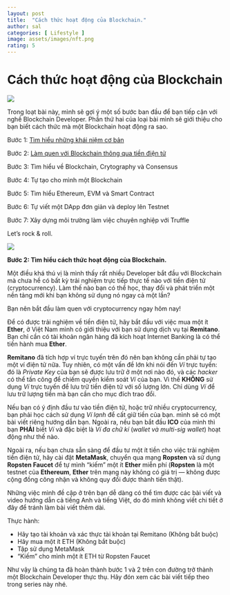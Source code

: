 ```yaml
---
layout: post
title:  "Cách thức hoạt động của Blockchain."
author: sal
categories: [ Lifestyle ]
image: assets/images/nft.png
rating: 5
---
```


**Cách thức hoạt động của Blockchain**
======================================

![](https://miro.medium.com/max/4800/1*Os85yuPMmXqbu36sVos2SA.png)

Trong loạt bài này, mình sẽ gợi ý một số bước ban đầu để bạn tiếp cận với nghề Blockchain Developer. Phần thứ hai của loại bài mình sẽ giới thiệu cho bạn biết cách thức mà một Blockchain hoạt động ra sao.

Bước 1: [Tìm hiểu những khái niệm cơ bản](https://medium.com/genesis-block-lab/trở-thành-blockchain-developer-p-1-khái-niệm-cơ-bản-fa835601233b)

Bước 2: [Làm quen với Blockchain thông qua tiền điện tử](https://medium.com/genesis-block-lab/cách-thức-hoạt-động-của-blockchain-53f168e61047)

Bước 3: Tìm hiểu về Blockchain, Crytography và Consensus

Bước 4: Tự tạo cho mình một Blockchain

Bước 5: Tìm hiểu Ethereum, EVM và Smart Contract

Bước 6: Tự viết một DApp đơn giản và deploy lên Testnet

Bước 7: Xây dựng môi trường làm việc chuyên nghiệp với Truffle

Let’s rock & roll.

![](https://miro.medium.com/max/1920/0\*zwqLFrdB2YsxT-An.png)

**Bước 2: Tìm hiểu cách thức hoạt động của Blockchain.**

Một điều khá thú vị là mình thấy rất nhiều Developer bắt đầu với Blockchain mà chưa hề có bất kỳ trải nghiệm trực tiếp thực tế nào với tiền điện tử (cryptocurrency). Làm thế nào bạn có thể học, thay đổi và phát triển một nền tảng mới khi bạn không sử dụng nó ngay cả một lần?

Bạn nên bắt đầu làm quen với cryptocurrency ngay hôm nay!

Để có được trải nghiệm về tiền điện tử, hãy bắt đầu với việc mua một ít **Ether**, ở Việt Nam mình có giới thiệu với bạn sử dụng dịch vụ tại **Remitano**. Bạn chỉ cần có tài khoản ngân hàng đã kích hoạt Internet Banking là có thể tiến hành mua **Ether**.

**Remitano** đã tích hợp ví trực tuyến trên đó nên bạn không cần phải tự tạo một ví điện tử nữa. Tuy nhiên, có một vấn đề lớn khi nói đến _Ví_ trực tuyến: đó là _Private Key_  của bạn sẽ được lưu trữ ở một nơi nào đó, và các _hacker_ có thể tấn công để chiếm quyền kiểm soát _Ví_ của bạn. Vì thế **KHÔNG** sử dụng _Ví_ trực tuyến để lưu trữ tiền điện tử với số lượng lớn. Chỉ dùng _Ví_ để lưu trữ lượng tiền mà bạn cần cho mục đích trao đổi.

Nếu bạn có ý định đầu tư vào tiền điện tử, hoặc trữ nhiều cryptocurrency, bạn phải học cách sử dụng _Ví lạnh_ để cất giữ tiền của bạn. mình sẽ có một bài viết riêng hướng dẫn bạn. Ngoài ra, nếu bạn bắt đầu **ICO** của mình thì bạn **PHẢI** biết _Ví_ và đặc biệt là _Ví đa chữ kí_ (_wallet và multi-sig wallet_) hoạt động như thế nào.

Ngoài ra, nếu bạn chưa sẵn sàng để đầu tư một ít tiền cho việc trải nghiệm tiền điện tử, hãy cài đặt **MetaMask**, chuyển qua mạng **Ropsten** và sử dụng **Ropsten Faucet** để tự mình “kiếm” một ít **Ether** miễn phí (**Ropsten** là một testnet của **Ethereum**, **Ether** trên mạng này không có giá trị — không được cộng đồng công nhận và không quy đổi được thành tiền thật).

Những việc mình đề cập ở trên bạn dễ dàng có thể tìm được các bài viết và video hướng dẫn cả tiếng Anh và tiếng Việt, do đó mình không viết chi tiết ở đây để tránh làm bài viết thêm dài.

Thực hành:

*   Hãy tạo tài khoản và xác thực tài khoản tại Remitano (Không bắt buộc)
*   Hãy mua một ít ETH (Không bắt buộc)
*   Tập sử dụng MetaMask
*   “Kiếm” cho mình một ít ETH từ Ropsten Faucet

Như vậy là chúng ta đã hoàn thành bước 1 và 2 trên con đường trở thành một Blockchain Developer thực thụ. Hãy đón xem các bài viết tiếp theo trong series này nhé.
